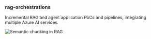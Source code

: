 ### rag-orchestrations
Incremental RAG and agent application PoCs and pipelines, integrating multiple Azure AI services.

![Semantic chunking in RAG](https://github.com/jbernec/rag-orchestrations/blob/main/images/semantic-chunking.png?raw=true)
